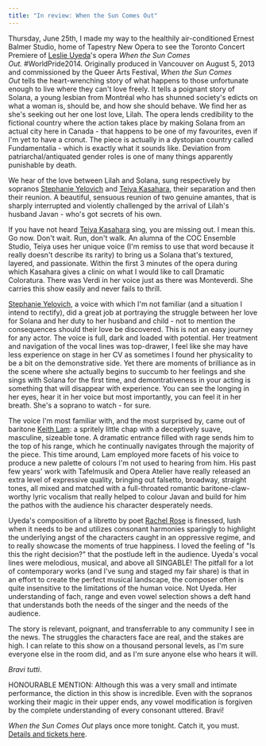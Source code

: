 ```yaml
---
title: "In review: When the Sun Comes Out"
---
```


Thursday, June 25th, I made my way to the healthily air-conditioned Ernest Balmer Studio, home of Tapestry New Opera to see the Toronto Concert Premiere of [Leslie Uyeda](http://leslieuyeda.com/)'s opera _When the Sun Comes Out._ #WorldPride2014.
Originally produced in Vancouver on August 5, 2013 and commissioned by the Queer Arts Festival, _When the Sun Comes Out_ tells the heart-wrenching story of what happens to those unfortunate enough to live where they can't love freely. It tells a poignant story of Solana, a young lesbian from Montréal who has shunned society's edicts on what a woman is, should be, and how she should behave. We find her as she's seeking out her one lost love, Lilah. The opera lends credibility to the fictional country where the action takes place by making Solana from an actual city here in Canada - that happens to be one of my favourites, even if I'm yet to have a cronut. The piece is actually in a dystopian country called Fundamentalia - which is exactly what it sounds like. Deviation from patriarchal/antiquated gender roles is one of many things apparently punishable by death.

We hear of the love between Lilah and Solana, sung respectively by sopranos [Stephanie Yelovich](https://twitter.com/sopsyelovich) and [Teiya Kasahara](http://www.teiyakasahara.com/teiyakasahara/welcome.html), their separation and then their reunion. A beautiful, sensuous reunion of two genuine amantes, that is sharply interrupted and violently challenged by the arrival of Lilah's husband Javan - who's got secrets of his own.

If you have not heard [Teiya Kasahara](http://www.teiyakasahara.com/teiyakasahara/welcome.html) sing, you are missing out. I mean this. Go now. Don't wait. Run, don't walk. An alumna of the COC Ensemble Studio, Teiya uses her unique voice (I'm remiss to use that word because it really doesn't describe its rarity) to bring us a Solana that's textured, layered, and passionate. Within the first 3 minutes of the opera during which Kasahara gives a clinic on what I would like to call Dramatic Coloratura. There was Verdi in her voice just as there was Monteverdi. She carries this show easily and never fails to thrill.

[Stephanie Yelovich](https://twitter.com/sopsyelovich), a voice with which I'm not familiar (and a situation I intend to rectify), did a great job at portraying the struggle between her love for Solana and her duty to her husband and child - not to mention the consequences should their love be discovered. This is not an easy journey for any actor. The voice is full, dark and loaded with potential. Her treatment and navigation of the vocal lines was top-drawer, I feel like she may have less experience on stage in her CV as sometimes I found her physicality to be a bit on the demonstrative side. Yet there are moments of brilliance as in the scene where she actually begins to succumb to her feelings and she sings with Solana for the first time, and demontrativeness in your acting is something that will disappear with experience. You can see the longing in her eyes, hear it in her voice but most importantly, you can feel it in her breath. She's a soprano to watch - for sure.

The voice I'm most familiar with, and the most surprised by, came out of baritone [Keith Lam](https://twitter.com/baritonekeith): a spritely little chap with a deceptively suave, masculine, sizeable tone. A dramatic entrance filled with rage sends him to the top of his range, which he continually navigates through the majority of the piece. This time around, Lam employed more facets of his voice to produce a new palette of colours I'm not used to hearing from him. His past few years' work with Tafelmusik and Opera Atelier have really released an extra level of expressive quality, bringing out falsetto, broadway, straight tones, all mixed and matched with a full-throated romantic baritone-claw-worthy lyric vocalism that really helped to colour Javan and build for him the pathos with the audience his character desperately needs.

Uyeda's composition of a libretto by poet [Rachel Rose](http://www.rachelrose.ca/) is finessed, lush when it needs to be and utilizes consonant harmonies sparingly to highlight the underlying angst of the characters caught in an oppressive regime, and to really showcase the moments of true happiness. I loved the feeling of "Is this the right decision?" that the postlude left in the audience. Uyeda's vocal lines were melodious, musical, and above all SINGABLE! The pitfall for a lot of contemporary works (and I've sung and staged my fair share) is that in an effort to create the perfect musical landscape, the composer often is quite insensitive to the limitations of the human voice. Not Uyeda. Her understanding of fach, range and even vowel selection shows a deft hand that understands both the needs of the singer and the needs of the audience.

The story is relevant, poignant, and transferrable to any community I see in the news. The struggles the characters face are real, and the stakes are high. I can relate to this show on a thousand personal levels, as I'm sure everyone else in the room did, and as I'm sure anyone else who hears it will.

_Bravi tutti_.

HONOURABLE MENTION: Although this was a very small and intimate performance, the diction in this show is incredible. Even with the sopranos working their magic in their upper ends, any vowel modification is forgiven by the complete understanding of every consonant uttered. Bravi!

_When the Sun Comes Out_ plays once more tonight. Catch it, you must. [Details and tickets here](http://wtscotheopera.bpt.me/).

